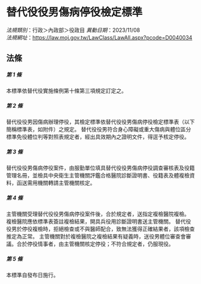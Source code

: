 # 替代役役男傷病停役檢定標準

*法規類別*：行政＞內政部＞役政目
*異動日期*：2023/11/08  
*法規網址*：https://law.moj.gov.tw/LawClass/LawAll.aspx?pcode=D0040034



## 法條
##### 第 1 條
本標準依替代役實施條例第十條第三項規定訂定之。

##### 第 2 條
替代役役男因傷病辦理停役，其檢定標準依替代役役男傷病停役檢定標準表（以下簡稱標準表，如附件）之規定。
替代役役男符合身心障礙或重大傷病與體位區分標準免役體位判等對照表規定者，經出具效期內之證明文件，得逕予核定停役。

##### 第 3 條
替代役役男傷病停役案件，由服勤單位填具替代役役男傷病停役調查審核表及役籍管理名冊，並檢具中央衛生主管機關評鑑合格醫院診斷證明書、役籍表及體複檢資料，函送需用機關轉請主管機關核定。

##### 第 4 條
主管機關受理替代役役男傷病停役案件後，合於規定者，送指定複檢醫院複檢。
複檢醫院應依標準表簽註複檢結果，開具兵役用診斷證明書送主管機關。
替代役役男於停役複檢時，拒絕檢查或不與醫師配合，致無法獲得正確結果者，該項檢查推定為正常。
主管機關對於複檢醫院之複檢結果有疑義時，送役男體位審查會審議。合於停役情事者，由主管機關核定停役；不符合規定者，仍服現役。

##### 第 5 條
本標準自發布日施行。


